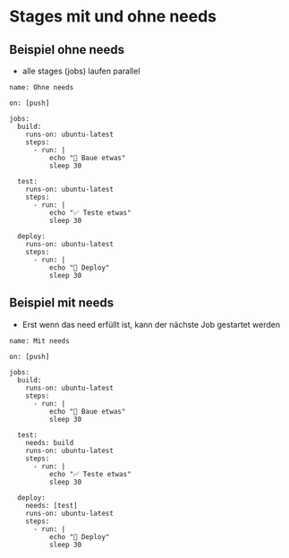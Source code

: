 # Stages mit und ohne needs 

## Beispiel ohne needs 

  * alle stages (jobs) laufen parallel 

```
name: Ohne needs

on: [push]

jobs:
  build:
    runs-on: ubuntu-latest
    steps:
      - run: |
          echo "🔨 Baue etwas"
          sleep 30 

  test:
    runs-on: ubuntu-latest
    steps:
      - run: |
          echo "✅ Teste etwas"
          sleep 30

  deploy:
    runs-on: ubuntu-latest
    steps:
      - run: |
          echo "🚀 Deploy"
          sleep 30 
```


## Beispiel mit needs 

  * Erst wenn das need erfüllt ist, kann der nächste Job gestartet werden

```
name: Mit needs

on: [push]

jobs:
  build:
    runs-on: ubuntu-latest
    steps:
      - run: |
          echo "🔨 Baue etwas"
          sleep 30 

  test:
    needs: build 
    runs-on: ubuntu-latest
    steps:
      - run: |
          echo "✅ Teste etwas"
          sleep 30

  deploy:
    needs: [test]
    runs-on: ubuntu-latest
    steps:
      - run: |
          echo "🚀 Deploy"
          sleep 30 



```
